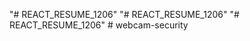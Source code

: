 "# REACT_RESUME_1206" 
"# REACT_RESUME_1206" 
"# REACT_RESUME_1206" 
#   w e b c a m - s e c u r i t y  
 
